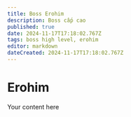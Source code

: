```yaml
---
title: Boss Erohim
description: Boss cấp cao
published: true
date: 2024-11-17T17:18:02.767Z
tags: boss high level, erohim
editor: markdown
dateCreated: 2024-11-17T17:18:02.767Z
---
```


# Erohim
Your content here